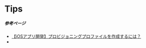 # Tips
##### 参考ページ
- [【iOSアプリ開発】プロビジョニングプロファイルを作成するには？]([https://blog.y-yuki.net/entry/2016/12/05/000000](https://rightcode.co.jp/blog/become-engineer/ios-application-development-recap-creation-provisioning-profile))
- []()
